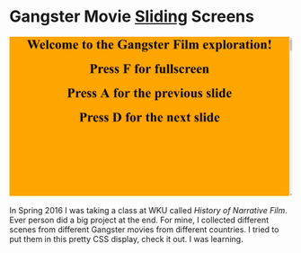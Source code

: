 # Gangster Movie [Sliding](http://lukexmiles.com/slidingScreens) Screens

![screenshot](screenshot.png)

In Spring 2016 I was taking a class at WKU called
_History of Narrative Film_. Ever person did a big
project at the end. For mine, I collected different
scenes from different Gangster movies from different
countries. I tried to put them in this pretty CSS
display, check it out. I was learning.
